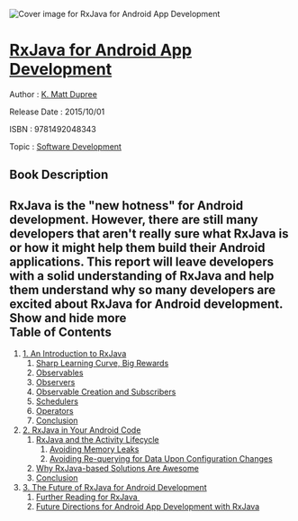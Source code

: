 ![Cover image for RxJava for Android App Development](https://imgdetail.ebookreading.net/cover/cover/software_development/EB9781492048343.jpg)

[RxJava for Android App Development](https://ebookreading.net/view/book/RxJava+for+Android+App+Development-EB9781492048343_1.html "RxJava for Android App Development")
====================================================================================================================

Author : [K. Matt Dupree](https://ebookreading.net/search/author/K.+Matt+Dupree)

Release Date : 2015/10/01

ISBN : 9781492048343

Topic : [Software Development](https://ebookreading.net/search/category/software-development)

Book Description
-----------------

 RxJava is the "new hotness" for Android development. However, there are still many developers that aren't really sure what RxJava is or how it might help them build their Android applications. This report will leave developers with a solid understanding of RxJava and help them understand why so many developers are excited about RxJava for Android development.
        Show and hide more                
Table of Contents
-----------------

1. [1. An Introduction to RxJava](https://ebookreading.net/view/book/RxJava+for+Android+App+Development-EB9781492048343_5.html#idm2096)
    1. [Sharp Learning Curve, Big Rewards](https://ebookreading.net/view/book/RxJava+for+Android+App+Development-EB9781492048343_5.html#idp53328)
    1. [Observables](https://ebookreading.net/view/book/RxJava+for+Android+App+Development-EB9781492048343_5.html#idm84768)
    1. [Observers](https://ebookreading.net/view/book/RxJava+for+Android+App+Development-EB9781492048343_5.html#idm84032)
    1. [Observable Creation and Subscribers](https://ebookreading.net/view/book/RxJava+for+Android+App+Development-EB9781492048343_5.html#idp8334400)
    1. [Schedulers](https://ebookreading.net/view/book/RxJava+for+Android+App+Development-EB9781492048343_5.html#idp8198016)
    1. [Operators](https://ebookreading.net/view/book/RxJava+for+Android+App+Development-EB9781492048343_5.html#idp8731616)
    1. [Conclusion](https://ebookreading.net/view/book/RxJava+for+Android+App+Development-EB9781492048343_5.html#idp8784192)
1. [2. RxJava in Your Android Code](https://ebookreading.net/view/book/RxJava+for+Android+App+Development-EB9781492048343_6.html#idp9265968)
    1. [RxJava and the Activity Lifecycle](https://ebookreading.net/view/book/RxJava+for+Android+App+Development-EB9781492048343_6.html#idp9281168)
        1. [Avoiding Memory Leaks](https://ebookreading.net/view/book/RxJava+for+Android+App+Development-EB9781492048343_6.html#idp9286688)
        1. [Avoiding Re-querying for Data Upon Configuration Changes](https://ebookreading.net/view/book/RxJava+for+Android+App+Development-EB9781492048343_6.html#idp9287312)
    1. [Why RxJava-based Solutions Are Awesome](https://ebookreading.net/view/book/RxJava+for+Android+App+Development-EB9781492048343_6.html#why-rxjava-based-so)
    1. [Conclusion](https://ebookreading.net/view/book/RxJava+for+Android+App+Development-EB9781492048343_6.html#idp9748080)
1. [3. The Future of RxJava for Android Development](https://ebookreading.net/view/book/RxJava+for+Android+App+Development-EB9781492048343_7.html#idp10756960)
    1. [Further Reading for RxJava ](https://ebookreading.net/view/book/RxJava+for+Android+App+Development-EB9781492048343_7.html#further-reading-for)
    1. [Future Directions for Android App Development with RxJava](https://ebookreading.net/view/book/RxJava+for+Android+App+Development-EB9781492048343_7.html#idp10770224)
